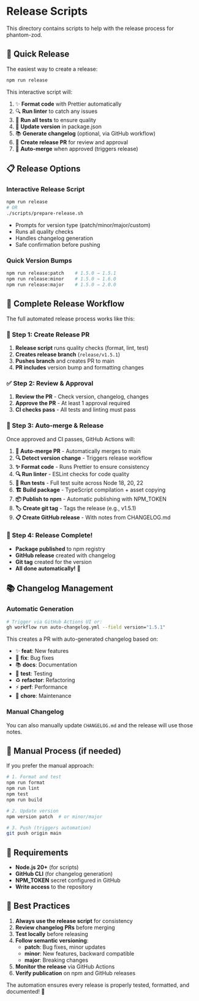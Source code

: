 # Release Scripts

This directory contains scripts to help with the release process for phantom-zod.

## 🚀 Quick Release

The easiest way to create a release:

```bash
npm run release
```

This interactive script will:
1. ✨ **Format code** with Prettier automatically
2. 🔍 **Run linter** to catch any issues  
3. 🧪 **Run all tests** to ensure quality
4. 📝 **Update version** in package.json
5. 📚 **Generate changelog** (optional, via GitHub workflow)
6. 🔄 **Create release PR** for review and approval
7. 🤖 **Auto-merge** when approved (triggers release)

## 📋 Release Options

### Interactive Release Script
```bash
npm run release
# OR
./scripts/prepare-release.sh
```
- Prompts for version type (patch/minor/major/custom)
- Runs all quality checks
- Handles changelog generation
- Safe confirmation before pushing

### Quick Version Bumps
```bash
npm run release:patch    # 1.5.0 → 1.5.1
npm run release:minor    # 1.5.0 → 1.6.0  
npm run release:major    # 1.5.0 → 2.0.0
```

## 🔄 Complete Release Workflow

The full automated release process works like this:

### 📝 Step 1: Create Release PR
1. **Release script** runs quality checks (format, lint, test)
2. **Creates release branch** (`release/v1.5.1`)
3. **Pushes branch** and creates PR to main
4. **PR includes** version bump and formatting changes

### ✅ Step 2: Review & Approval
1. **Review the PR** - Check version, changelog, changes
2. **Approve the PR** - At least 1 approval required
3. **CI checks pass** - All tests and linting must pass

### 🤖 Step 3: Auto-merge & Release
Once approved and CI passes, GitHub Actions will:

1. **🔀 Auto-merge PR** - Automatically merges to main
2. **🔍 Detect version change** - Triggers release workflow
3. **✨ Format code** - Runs Prettier to ensure consistency
4. **🔍 Run linter** - ESLint checks for code quality
5. **🧪 Run tests** - Full test suite across Node 18, 20, 22
6. **🏗️ Build package** - TypeScript compilation + asset copying
7. **📦 Publish to npm** - Automatic publishing with NPM_TOKEN
8. **🏷️ Create git tag** - Tags the release (e.g., v1.5.1)
9. **📋 Create GitHub release** - With notes from CHANGELOG.md

### 🎉 Step 4: Release Complete!
- **Package published** to npm registry
- **GitHub release** created with changelog
- **Git tag** created for the version
- **All done automatically!** 🚀

## 📚 Changelog Management

### Automatic Generation
```bash
# Trigger via GitHub Actions UI or:
gh workflow run auto-changelog.yml --field version="1.5.1"
```

This creates a PR with auto-generated changelog based on:
- ✨ **feat**: New features  
- 🐛 **fix**: Bug fixes
- 📚 **docs**: Documentation
- 🧪 **test**: Testing
- ♻️ **refactor**: Refactoring
- ⚡ **perf**: Performance
- 🔧 **chore**: Maintenance

### Manual Changelog
You can also manually update `CHANGELOG.md` and the release will use those notes.

## 🔧 Manual Process (if needed)

If you prefer the manual approach:

```bash
# 1. Format and test
npm run format
npm run lint  
npm test
npm run build

# 2. Update version
npm version patch  # or minor/major

# 3. Push (triggers automation)
git push origin main
```

## 📝 Requirements

- **Node.js 20+** (for scripts)
- **GitHub CLI** (for changelog generation)
- **NPM_TOKEN** secret configured in GitHub
- **Write access** to the repository

## 🎯 Best Practices

1. **Always use the release script** for consistency
2. **Review changelog PRs** before merging  
3. **Test locally** before releasing
4. **Follow semantic versioning**:
   - **patch**: Bug fixes, minor updates
   - **minor**: New features, backward compatible
   - **major**: Breaking changes
5. **Monitor the release** via GitHub Actions
6. **Verify publication** on npm and GitHub releases

The automation ensures every release is properly tested, formatted, and documented! 🚀

